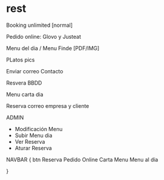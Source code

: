 # rest

Booking unlimited [normal]

Pedido online: Glovo y Justeat

Menu del dia / Menu Finde [PDF/IMG]

PLatos pics

Enviar correo Contacto

Resvera BBDD

Menu carta dia

Reserva correo empresa y cliente

ADMIN
  - Modificación Menu
  - Subir Menu dia
  - Ver Reserva
  - Aturar Reserva
 
NAVBAR
  {
    btn Reserva
    Pedido Online
    Carta Menu
    Menu al dia
  
  }
